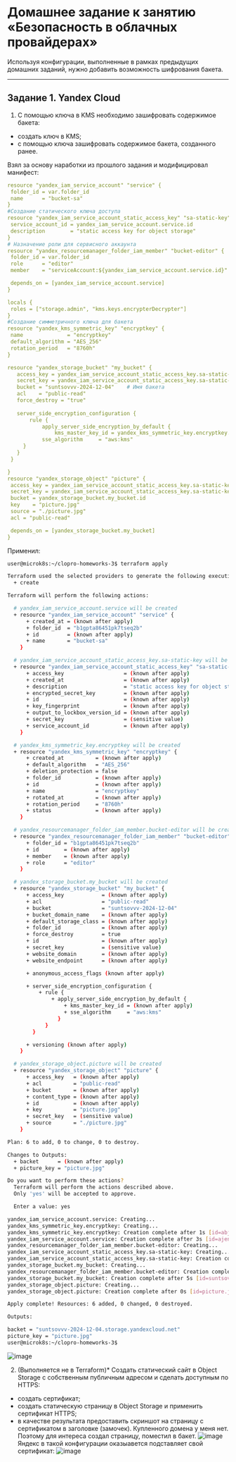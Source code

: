 # Домашнее задание к занятию «Безопасность в облачных провайдерах»  

Используя конфигурации, выполненные в рамках предыдущих домашних заданий, нужно добавить возможность шифрования бакета.

---
## Задание 1. Yandex Cloud   

1. С помощью ключа в KMS необходимо зашифровать содержимое бакета:

 - создать ключ в KMS;
 - с помощью ключа зашифровать содержимое бакета, созданного ранее.

 Взял за основу наработки из прошлого задания и модифицировал манифест:
 ```yaml
 resource "yandex_iam_service_account" "service" {
  folder_id = var.folder_id
  name      = "bucket-sa"
}
#Создание статического ключа доступа
resource "yandex_iam_service_account_static_access_key" "sa-static-key" {
  service_account_id = yandex_iam_service_account.service.id
  description        = "static access key for object storage"
}
# Назначение роли для сервисного аккаунта
resource "yandex_resourcemanager_folder_iam_member" "bucket-editor" {
  folder_id = var.folder_id
  role      = "editor"
  member    = "serviceAccount:${yandex_iam_service_account.service.id}"

  depends_on = [yandex_iam_service_account.service]
}

locals {
  roles = ["storage.admin", "kms.keys.encrypterDecrypter"]
}
#Создание симметричного ключа для бакета
resource "yandex_kms_symmetric_key" "encryptkey" {
  name              = "encryptkey"
  default_algorithm = "AES_256"
  rotation_period   = "8760h"
}

resource "yandex_storage_bucket" "my_bucket" {
    access_key = yandex_iam_service_account_static_access_key.sa-static-key.access_key
    secret_key = yandex_iam_service_account_static_access_key.sa-static-key.secret_key
    bucket = "suntsovvv-2024-12-04"    # Имя бакета
    acl    = "public-read"
    force_destroy = "true"
    
    server_side_encryption_configuration {
        rule {
            apply_server_side_encryption_by_default {
                kms_master_key_id = yandex_kms_symmetric_key.encryptkey.id
            sse_algorithm     = "aws:kms"
      }
    }
  }
 
}
resource "yandex_storage_object" "picture" {
  access_key = yandex_iam_service_account_static_access_key.sa-static-key.access_key
  secret_key = yandex_iam_service_account_static_access_key.sa-static-key.secret_key
  bucket = yandex_storage_bucket.my_bucket.id
  key    = "picture.jpg"
  source = "./picture.jpg"
  acl = "public-read"

  depends_on = [yandex_storage_bucket.my_bucket]
}
```
Применил:  
```bash
user@microk8s:~/clopro-homeworks-3$ terraform apply

Terraform used the selected providers to generate the following execution plan. Resource actions are indicated with the following symbols:
  + create

Terraform will perform the following actions:

  # yandex_iam_service_account.service will be created
  + resource "yandex_iam_service_account" "service" {
      + created_at = (known after apply)
      + folder_id  = "b1gpta86451pk7tseq2b"
      + id         = (known after apply)
      + name       = "bucket-sa"
    }

  # yandex_iam_service_account_static_access_key.sa-static-key will be created
  + resource "yandex_iam_service_account_static_access_key" "sa-static-key" {
      + access_key                   = (known after apply)
      + created_at                   = (known after apply)
      + description                  = "static access key for object storage"
      + encrypted_secret_key         = (known after apply)
      + id                           = (known after apply)
      + key_fingerprint              = (known after apply)
      + output_to_lockbox_version_id = (known after apply)
      + secret_key                   = (sensitive value)
      + service_account_id           = (known after apply)
    }

  # yandex_kms_symmetric_key.encryptkey will be created
  + resource "yandex_kms_symmetric_key" "encryptkey" {
      + created_at          = (known after apply)
      + default_algorithm   = "AES_256"
      + deletion_protection = false
      + folder_id           = (known after apply)
      + id                  = (known after apply)
      + name                = "encryptkey"
      + rotated_at          = (known after apply)
      + rotation_period     = "8760h"
      + status              = (known after apply)
    }

  # yandex_resourcemanager_folder_iam_member.bucket-editor will be created
  + resource "yandex_resourcemanager_folder_iam_member" "bucket-editor" {
      + folder_id = "b1gpta86451pk7tseq2b"
      + id        = (known after apply)
      + member    = (known after apply)
      + role      = "editor"
    }

  # yandex_storage_bucket.my_bucket will be created
  + resource "yandex_storage_bucket" "my_bucket" {
      + access_key            = (known after apply)
      + acl                   = "public-read"
      + bucket                = "suntsovvv-2024-12-04"
      + bucket_domain_name    = (known after apply)
      + default_storage_class = (known after apply)
      + folder_id             = (known after apply)
      + force_destroy         = true
      + id                    = (known after apply)
      + secret_key            = (sensitive value)
      + website_domain        = (known after apply)
      + website_endpoint      = (known after apply)

      + anonymous_access_flags (known after apply)

      + server_side_encryption_configuration {
          + rule {
              + apply_server_side_encryption_by_default {
                  + kms_master_key_id = (known after apply)
                  + sse_algorithm     = "aws:kms"
                }
            }
        }

      + versioning (known after apply)
    }

  # yandex_storage_object.picture will be created
  + resource "yandex_storage_object" "picture" {
      + access_key   = (known after apply)
      + acl          = "public-read"
      + bucket       = (known after apply)
      + content_type = (known after apply)
      + id           = (known after apply)
      + key          = "picture.jpg"
      + secret_key   = (sensitive value)
      + source       = "./picture.jpg"
    }

Plan: 6 to add, 0 to change, 0 to destroy.

Changes to Outputs:
  + backet      = (known after apply)
  + picture_key = "picture.jpg"

Do you want to perform these actions?
  Terraform will perform the actions described above.
  Only 'yes' will be accepted to approve.

  Enter a value: yes

yandex_iam_service_account.service: Creating...
yandex_kms_symmetric_key.encryptkey: Creating...
yandex_kms_symmetric_key.encryptkey: Creation complete after 1s [id=abjnls9b0u0mqfbfbr9o]
yandex_iam_service_account.service: Creation complete after 3s [id=ajena37cocjo8i2cqfv6]
yandex_resourcemanager_folder_iam_member.bucket-editor: Creating...
yandex_iam_service_account_static_access_key.sa-static-key: Creating...
yandex_iam_service_account_static_access_key.sa-static-key: Creation complete after 2s [id=ajeqqrgvubj9014pekq7]
yandex_storage_bucket.my_bucket: Creating...
yandex_resourcemanager_folder_iam_member.bucket-editor: Creation complete after 3s [id=b1gpta86451pk7tseq2b/editor/serviceAccount:ajena37cocjo8i2cqfv6]
yandex_storage_bucket.my_bucket: Creation complete after 5s [id=suntsovvv-2024-12-04]
yandex_storage_object.picture: Creating...
yandex_storage_object.picture: Creation complete after 0s [id=picture.jpg]

Apply complete! Resources: 6 added, 0 changed, 0 destroyed.

Outputs:

backet = "suntsovvv-2024-12-04.storage.yandexcloud.net"
picture_key = "picture.jpg"
user@microk8s:~/clopro-homeworks-3$ 
```
![image](https://github.com/user-attachments/assets/10c721be-0691-44b4-a2f4-24b67f30cf6b)

2. (Выполняется не в Terraform)* Создать статический сайт в Object Storage c собственным публичным адресом и сделать доступным по HTTPS:

 - создать сертификат;
 - создать статическую страницу в Object Storage и применить сертификат HTTPS;
 - в качестве результата предоставить скриншот на страницу с сертификатом в заголовке (замочек).
Купленного домена у меня нет.
Поэтому для интереса создал страницу, поместил в бакет.
![image](https://github.com/user-attachments/assets/27512b56-b82f-47cf-9514-b05d136f5518)
Яндекс в такой конфигурации оказыавется подставляет свой сертификат:
![image](https://github.com/user-attachments/assets/d21e85b1-b8c0-401d-b153-dd70ac1d5e0a)


